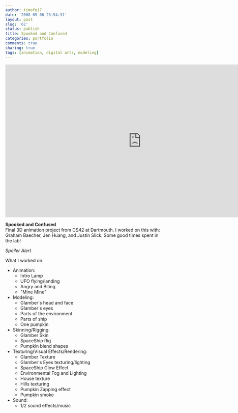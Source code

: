 ```yaml
---
author: timofei7
date: '2008-05-06 23:54:31'
layout: post
slug: '62'
status: publish
title: Spooked and Confused
categories: portfolio
comments: true
sharing: true 
tags: [animation, digital arts, modeling]
---
```


<iframe width="853" height="480" src="http://www.youtube.com/embed/MrN5V19rvAk?rel=0&amp;hd=1" frameborder="0" allowfullscreen></iframe>

**Spooked and Confused**  
Final 3D animation project from CS42 at Dartmouth. I worked on this with:
Graham Baecher, Jen Huang, and Justin Slick. Some good times spent in the lab!

<!--more-->  

_Spoiler Alert_




What I worked on:

  * Animation: 
    * Intro Lamp
    * UFO flying/landing
    * Angry and Biting
    * "Mine Mine"
  * Modeling: 
    * Glamber's head and face
    * Glamber's eyes
    * Parts of the environment
    * Parts of ship
    * One pumpkin
  * Skinning/Rigging: 
    * Glamber Skin
    * SpaceShip Rig
    * Pumpkin blend shapes
  * Texturing/Visual Effects/Rendering: 
    * Glamber Texture
    * Glamber's Eyes texturing/lighting
    * SpaceShip Glow Effect
    * Environmental Fog and Lighting
    * House texture
    * Hills texturing
    * Pumpkin Zapping effect
    * Pumpkin smoke 
  * Sound: 
    * 1/2 sound effects/music

